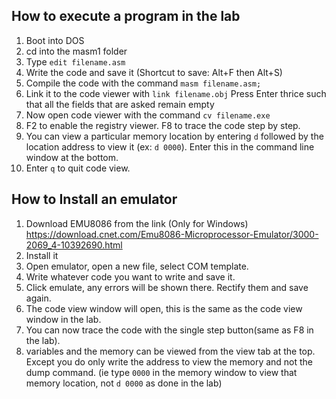 ## How to execute a program in the lab

1. Boot into DOS
2. cd into the masm1 folder
3. Type  ```edit filename.asm```
4. Write the code and save it (Shortcut to save: Alt+F then Alt+S)
5. Compile the code with the command  ```masm filename.asm;```
6. Link it to the code viewer with  ```link filename.obj```
Press Enter thrice such that all the fields that are asked remain empty
7. Now open code viewer with the command  ```cv filename.exe```
8. F2 to enable the registry viewer. F8 to trace the code step by step.
9. You can view a particular memory location by entering  ```d``` followed by the location 
address to view it (ex:  ```d 0000```). Enter this in the command line window at the bottom.
10. Enter  ```q``` to quit code view.

## How to Install an emulator
1. Download EMU8086 from the link (Only for Windows)
  https://download.cnet.com/Emu8086-Microprocessor-Emulator/3000-2069_4-10392690.html
2. Install it
3. Open emulator, open a new file, select COM template. 
4. Write whatever code you want to write and save it.
5. Click emulate, any errors will be shown there. Rectify them and save again.
6. The code view window will open, this is the same as the code view window in the lab.
7. You can now trace the code with the single step button(same as F8 in the lab).
8. variables and the memory can be viewed from the view tab at the top.
Except you do only write the address to view the memory and not the dump command.
(ie type ```0000``` in the memory window to view that memory location, not ```d 0000``` 
as done in the lab)
